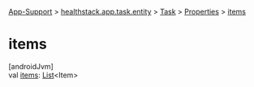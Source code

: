 
[App-Support](../../../../index.html) > [healthstack.app.task.entity](../../index.html) > [Task](../index.html) > [Properties](index.html) > [items](items.html)



# items



[androidJvm]\
val [items](items.html): [List](https://kotlinlang.org/api/latest/jvm/stdlib/kotlin.collections/-list/index.html)&lt;Item&gt;




